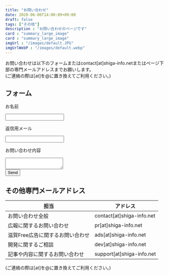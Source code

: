 ```yaml
---
title: "お問い合わせ"
date: 2020-06-06T14:00:09+09:00
draft: false
tags: ["その他"]
description : "お問い合わせのページです"
card : "summary_large_image"
card : "summary_large_image"
imgUrl : "/images/default.JPG"
imgUrlWebP : "/images/default.webp"
---
```

<style>
main #blog_main form[name="contact"] p {margin: 5px 0 1px 0;}
main #blog_main form[name="contact"] input,
main #blog_main form[name="contact"] textarea {
    width: calc(100% - 4px);
    padding: 2px;
    font-size: 1.2rem;
    border: solid 1.5px #afafaf;
    border-radius: 2px;
}
main #blog_main form[name="contact"] textarea {resize: vertical; height: 100px;}
main #blog_main form[name="contact"] button {width: 100px; border: solid 1px #121212; background-color: transparent; display: block; margin: 0 auto; padding: 5px 15px; border-radius: 10px; font-size: 1.1rem;}
</style>
お問い合わせは以下のフォームまたはcontact[at]shiga-info.netまたはページ下部の専門メールアドレスまでお願いします。  
(ご連絡の際は[at]を@に置き換えてご利用ください。)

## フォーム

<form name="contact" netlify>
  <input type="hidden" name="form-name" value="contact">
  <p>お名前</p>
  <input type="text" name="name" required>
  <p>返信用メール</p>
  <input type="email" name="email" required>
  <p>お問い合わせ内容</p>
  <textarea name="message" required></textarea>
  <div></div>
  <button type="submit">Send</button>
</form>

## その他専門メールアドレス

|担当|アドレス|
|--------|---------|
|お問い合わせ全般|contact[at]shiga-info.net|
|広報に関するお問い合わせ|pr[at]shiga-info.net|
|滋賀Free広告に関するお問い合わせ|ads[at]shiga-info.net|
|開発に関するご相談|dev[at]shiga-info.net|
|記事や内容に関するお問い合わせ|support[at]shiga-info.net|

(ご連絡の際は[at]を@に置き換えてご利用ください。)